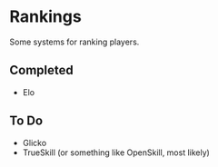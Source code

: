 # Rankings
Some systems for ranking players.

## Completed
- Elo

## To Do
- Glicko
- TrueSkill (or something like OpenSkill, most likely)